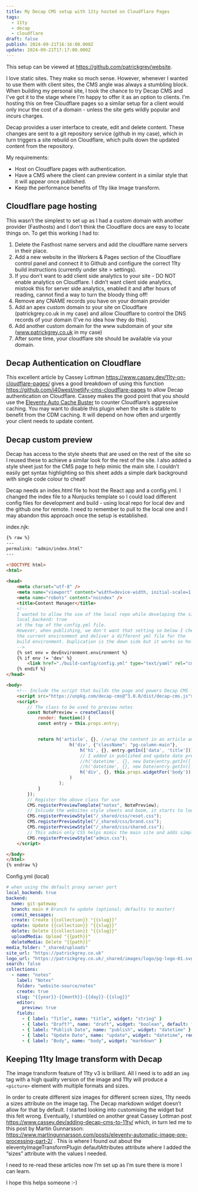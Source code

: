```yaml
---
title: My Decap CMS setup with 11ty hosted on Cloudflare Pages
tags:
  - 11ty
  - decap
  - cloudflare
draft: false
publish: 2024-09-21T16:16:00.000Z
update: 2024-09-21T17:17:00.000Z
---
```

This setup can be viewed at <https://github.com/patrickgrey/website>. 

I love static sites. They make so much sense. However, whenever I wanted to use them with client sites, the CMS angle was always a stumbling block. When building my personal site, I took the chance to try Decap CMS and I've got it to the stage where I'm happy to offer it as an option to clients. I'm hosting this on free Cloudflare pages so a similar setup for a client would only incur the cost of a domain - unless the site gets wildly popular and incurs charges.

Decap provides a user interface to create, edit and delete content. These changes are sent to a git repository service (github in my case), which in turn triggers a site rebuild on Cloudflare, which pulls down the updated content from the repository.

My requirements:

* Host on Cloudflare pages with authentication.
* Have a CMS where the client can preview content in a similar style that it will appear once published.
* Keep the performance benefits of 11ty like Image transform.

## Cloudflare page hosting

This wasn’t the simplest to set up as I had a custom domain with another provider (Fasthosts) and I don’t think the Cloudflare docs are easy to locate things on. To get this working I had to:

1. Delete the Fasthost name servers and add the cloudflare name servers in their place.
2. Add a new website in the Workers & Pages section of the Cloudflare control panel and connect it to Github and configure the correct 11ty build instructions (currently under site > settings).
3. If you don’t want to add client side analytics to your site - DO NOT enable analytics on Cloudflare. I didn’t want client side analytics, mistook this for server side analytics, enabled it and after hours of reading, cannot find a way to turn the bloody thing off!
4. Remove any CNAME records you have on your domain provider
5. Add an apex custom domain to your site on Cloudflare (patrickgrey.co.uk in my case) and allow Cloudflare to control the DNS records of your domain (I’ve no idea how they do this).
6. Add another custom domain for the www subdomain of your site (www.patrickgrey.co.uk in my case)
7. After some time, your cloudflare site should be available via your domain.

## Decap Authentication on Cloudflare

This excellent article by Cassey Lottman <https://www.cassey.dev/11ty-on-cloudflare-pages/> gives a good breakdown of using this function  <https://github.com/i40west/netlify-cms-cloudflare-pages> to allow Decap authentication on Cloudflare. Cassey makes the good point that you should use the [Eleventy Auto Cache Buster](https://github.com/Denperidge/eleventy-auto-cache-buster) to counter Cloudflare’s aggressive caching. You may want to disable this plugin when the site is stable to benefit from the CDM caching. It will depend on how often and urgently your client needs to update content.

## Decap custom preview

Decap has access to the style sheets that are used on the rest of the site so I reused these to achieve a similar look for the rest of the site. I also added a style sheet just for the CMS page to help mimic the main site. I couldn’t easily get syntax highlighting so this sheet adds a simple dark background with single code colour to cheat!

Decap needs an index.html file to host the React app and a config.yml. I changed the index file to a Nunjucks template so I could load different config files for development and build - using local repo for local dev and the github one for remote. I need to remember to pull to the local one and I may abandon this approach once the setup is established.

index.njk:

</div>
<div class="pg-full-width">
<div class="pg-column-wide-1">

```html
{% raw %}
---
permalink: "admin/index.html"
---

<!DOCTYPE html>
<html>
 
<head>
    <meta charset="utf-8" />
    <meta name="viewport" content="width=device-width, initial-scale=1.0" />
    <meta name="robots" content="noindex" />
    <title>Content Manager</title>
    <!--
    I wanted to allow the use of the local repo while developing the site. To do this I put
    local_backend: true
    at the top of the config.yml file.
    However, when publishing, we don't want that setting so below I check
    the current environment and deliver a different yml file for the
    build environment. Duplication is the down side but it works so ho-hum.
    -->
    {% set env = devEnvironment.environment %}
    {% if env != 'dev' %}
        <link href="./build-config/config.yml" type="text/yaml" rel="cms-config-url">
    {% endif %}
</head>

<body>
    <!-- Include the script that builds the page and powers Decap CMS -->
    <script src="https://unpkg.com/decap-cms@^3.0.0/dist/decap-cms.js"></script>
    <script>
        // The class to be used to preview notes
        const NotePreview = createClass({
            render: function() {
            const entry = this.props.entry;


            return h('article', {}, //wrap the content in an article and div to get the same layout as the main website.
                        h('div', {"className": "pg-column-main"},
                            h('h1', {}, entry.getIn(['data', 'title'])),
                            // I added in published and update date previews but this would add too much complexity to format like the site so I just removed them as clients can see the dates in the UI.
                            //h('datetime', {}, new Date(entry.getIn(['data', 'publish'])).toString()),
                            //h('datetime', {}, new Date(entry.getIn(['data', 'update'])).toString() || "No date"),
                            h('div', {}, this.props.widgetFor('body'))
                        )
                    );
            }
        });
        // Register the above class for use
        CMS.registerPreviewTemplate("notes", NotePreview);
        // Inlcude the websites style sheets and boom, it starts to look very similar.
        CMS.registerPreviewStyle("/_shared/css/reset.css");
        CMS.registerPreviewStyle("/_shared/css/brand.css");
        CMS.registerPreviewStyle("/_shared/css/shared.css");
        // This admin only CSS helps mimic the main site and adds simple syntax highlighting.
        CMS.registerPreviewStyle("admin.css");
    </script>

</body>
</html>
{% endraw %}
```

</div>
</div>

<div class="pg-main-inner pg-flow">

Config.yml (local)

</div>
<div class="pg-full-width">
<div class="pg-column-wide-1">

```yaml
# when using the default proxy server port
local_backend: true
backend:
  name: git-gateway
  branch: main # Branch to update (optional; defaults to master)
  commit_messages:
  create: Create {{collection}} "{{slug}}"
  update: Update {{collection}} "{{slug}}"
  delete: Delete {{collection}} "{{slug}}"
  uploadMedia: Upload "{{path}}"
  deleteMedia: Delete "{{path}}"
media_folder: "_shared/uploads"
site_url: "https://patrickgrey.co.uk"
logo_url: "https://patrickgrey.co.uk/_shared/images/logo/pg-logo-01.svg"
search: false
collections:
  - name: "notes"
    label: "Notes"
    folder: "website-source/notes"
    create: true
    slug: "{{year}}-{{month}}-{{day}}-{{slug}}"
    editor:
      preview: true
    fields:
      - { label: "Title", name: "title", widget: "string" }
      - { label: "Draft?", name: "draft", widget: "boolean", default: false }
      - { label: "Publish Date", name: "publish", widget: "datetime" }
      - { label: "Update Date", name: "update", widget: "datetime", required: false }
      - { label: "Body", name: "body", widget: "markdown" }
```

</div>
</div>

<div class="pg-main-inner pg-flow">

## Keeping 11ty Image transform with Decap

The image transform feature of 11ty v3 is brilliant. All I need is to add an `img` tag with a high quality version of the image and 11ty will produce a `<picture>` element with multiple formats and sizes.

In order to create different size images for different screen sizes, 11ty needs a sizes attribute on the image tag. The Decap markdown widget doesn’t allow for that by default. I started looking into customising the widget but this felt wrong. Eventually, I stumbled on another great Cassey Lottman post <https://www.cassey.dev/adding-decap-cms-to-11ty/> which, in turn led me to this post by Martin Gunnarsson: <https://www.martingunnarsson.com/posts/eleventy-automatic-image-pre-processing-part-2/> . This is where I found out about the eleventyImageTransformPlugin defaultAttributes attribute where I added the “sizes” attribute with the values I needed.

I need to re-read these articles now I’m set up as I’m sure there is more I can learn.

I hope this helps someone :-)
